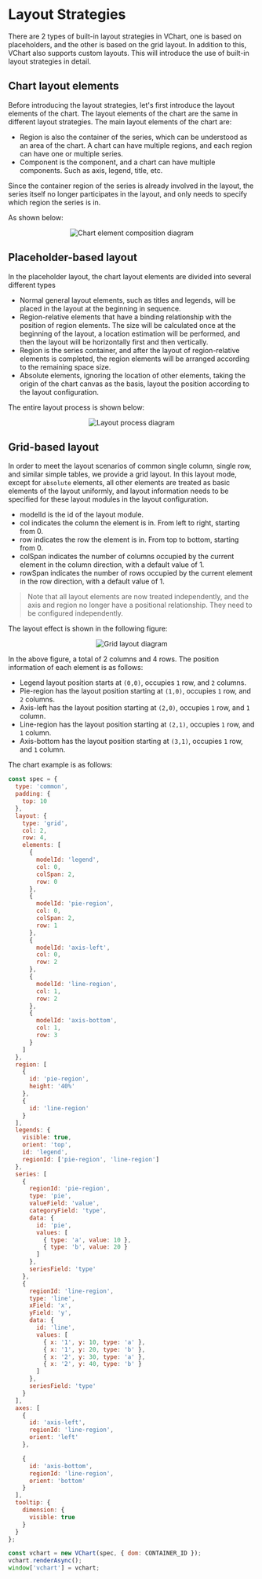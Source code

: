 # Layout Strategies

There are 2 types of built-in layout strategies in VChart, one is based on placeholders, and the other is based on the grid layout. In addition to this, VChart also supports custom layouts. This will introduce the use of built-in layout strategies in detail.

## Chart layout elements

Before introducing the layout strategies, let's first introduce the layout elements of the chart. The layout elements of the chart are the same in different layout strategies. The main layout elements of the chart are:

- Region is also the container of the series, which can be understood as an area of the chart. A chart can have multiple regions, and each region can have one or multiple series.
- Component is the component, and a chart can have multiple components. Such as axis, legend, title, etc.

Since the container region of the series is already involved in the layout, the series itself no longer participates in the layout, and only needs to specify which region the series is in.

As shown below:

<div style="text-align: center;">
  <img src="https://tosv.byted.org/obj/bit-cloud/03421afda76ced0240204bf00.png" alt="Chart element composition diagram">
</div>

## Placeholder-based layout

In the placeholder layout, the chart layout elements are divided into several different types

- Normal general layout elements, such as titles and legends, will be placed in the layout at the beginning in sequence.
- Region-relative elements that have a binding relationship with the position of region elements. The size will be calculated once at the beginning of the layout, a location estimation will be performed, and then the layout will be horizontally first and then vertically.
- Region is the series container, and after the layout of region-relative elements is completed, the region elements will be arranged according to the remaining space size.
- Absolute elements, ignoring the location of other elements, taking the origin of the chart canvas as the basis, layout the position according to the layout configuration.

The entire layout process is shown below:

<div style="text-align: center;">
  <img src="https://tosv.byted.org/obj/bit-cloud/a222eb3ecfe32db85220dda0c.gif" alt="Layout process diagram">
</div>

## Grid-based layout

In order to meet the layout scenarios of common single column, single row, and similar simple tables, we provide a grid layout. In this layout mode, except for `absolute` elements, all other elements are treated as basic elements of the layout uniformly, and layout information needs to be specified for these layout modules in the layout configuration.

- modelId is the id of the layout module.
- col indicates the column the element is in. From left to right, starting from 0.
- row indicates the row the element is in. From top to bottom, starting from 0.
- colSpan indicates the number of columns occupied by the current element in the column direction, with a default value of 1.
- rowSpan indicates the number of rows occupied by the current element in the row direction, with a default value of 1.

> Note that all layout elements are now treated independently, and the axis and region no longer have a positional relationship. They need to be configured independently.

The layout effect is shown in the following figure:

<div style="text-align: center;">
  <img src="https://tosv.byted.org/obj/bit-cloud/03421afda76ced0240204bf08.png" alt="Grid layout diagram">
</div>

In the above figure, a total of 2 columns and 4 rows. The position information of each element is as follows:

- Legend layout position starts at `(0,0)`, occupies `1` row, and `2` columns.
- Pie-region has the layout position starting at `(1,0)`, occupies `1` row, and `2` columns.
- Axis-left has the layout position starting at `(2,0)`, occupies `1` row, and `1` column.
- Line-region has the layout position starting at `(2,1)`, occupies `1` row, and `1` column.
- Axis-bottom has the layout position starting at `(3,1)`, occupies `1` row, and `1` column.

The chart example is as follows:

```javascript livedemo
const spec = {
  type: 'common',
  padding: {
    top: 10
  },
  layout: {
    type: 'grid',
    col: 2,
    row: 4,
    elements: [
      {
        modelId: 'legend',
        col: 0,
        colSpan: 2,
        row: 0
      },
      {
        modelId: 'pie-region',
        col: 0,
        colSpan: 2,
        row: 1
      },
      {
        modelId: 'axis-left',
        col: 0,
        row: 2
      },
      {
        modelId: 'line-region',
        col: 1,
        row: 2
      },
      {
        modelId: 'axis-bottom',
        col: 1,
        row: 3
      }
    ]
  },
  region: [
    {
      id: 'pie-region',
      height: '40%'
    },
    {
      id: 'line-region'
    }
  ],
  legends: {
    visible: true,
    orient: 'top',
    id: 'legend',
    regionId: ['pie-region', 'line-region']
  },
  series: [
    {
      regionId: 'pie-region',
      type: 'pie',
      valueField: 'value',
      categoryField: 'type',
      data: {
        id: 'pie',
        values: [
          { type: 'a', value: 10 },
          { type: 'b', value: 20 }
        ]
      },
      seriesField: 'type'
    },
    {
      regionId: 'line-region',
      type: 'line',
      xField: 'x',
      yField: 'y',
      data: {
        id: 'line',
        values: [
          { x: '1', y: 10, type: 'a' },
          { x: '1', y: 20, type: 'b' },
          { x: '2', y: 30, type: 'a' },
          { x: '2', y: 40, type: 'b' }
        ]
      },
      seriesField: 'type'
    }
  ],
  axes: [
    {
      id: 'axis-left',
      regionId: 'line-region',
      orient: 'left'
    },

    {
      id: 'axis-bottom',
      regionId: 'line-region',
      orient: 'bottom'
    }
  ],
  tooltip: {
    dimension: {
      visible: true
    }
  }
};

const vchart = new VChart(spec, { dom: CONTAINER_ID });
vchart.renderAsync();
window['vchart'] = vchart;
```